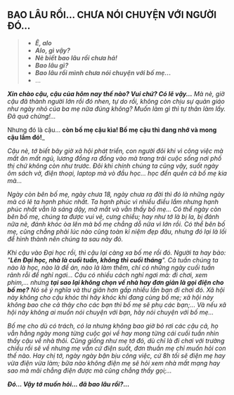 ## BAO LÂU RỒI... CHƯA NÓI CHUYỆN VỚI NGƯỜI ĐÓ...

> - **_Ê, alo_**
> - **_Alo, gì vậy?_**
> - **_Nè biết bao lâu rồi chưa hả!_**
> - **_Bao lâu gì?_**
> - **_Bao lâu rồi mình chưa nói chuyện với bố mẹ..._**
> - ...

_**Xin chào cậu, cậu của hôm nay thế nào? Vui chứ? Có lẽ vậy...** Mà nè, giờ cậu đã thành người lớn rồi đó nhen, tự do rồi, không còn chịu sự quản giáo như ngày nhỏ của ba mẹ nữa đúng không? Muốn làm gì thì tự thân làm lấy. Đã quá chừng!..._

Nhưng đó là cậu... **còn bố mẹ cậu kìa! Bố mẹ cậu thì đang nhớ và mong cậu lắm đó!**_

_Cậu nè, tớ biết bây giờ xã hội phát triển, con người đôi khi vì công việc mà mất ăn mất ngủ, lương đồng ra đồng vào mà trang trải cuộc sống nơi phố thị chứ không còn như trước. Đôi khi chính chúng ta cũng vậy, suốt ngày ôm sách vở, điện thoại, laptop mà vò đầu học... học đến quên cả bố mẹ kia mà..._

_Ngày còn bên bố mẹ, ngày chưa 18, ngày chưa ra đời thì đó là những ngày mà có lẽ ta hạnh phúc nhất. Ta hạnh phúc vì nhiều điều lắm nhưng hạnh phúc nhất vẫn là sáng dậy, mở mắt và vẫn thấy bố mẹ... Có thể ngày còn bên bố mẹ, chúng ta được vui vẻ, cưng chiều; hay như tớ là bị la, bị đánh nữa nè, đánh khóc òa lên mà bố mẹ chẳng dỗ nữa vì lớn rồi. Có thể bên bố mẹ, cũng chẳng phải lúc nào cũng toàn kỉ niệm đẹp đâu, nhưng đó lại là lối để hình thành nên chúng ta sau này đó._

_Khi cậu vào Đại học rồi, thì cậu lại càng xa bố mẹ rồi đó. Người ta hay bảo: "**Lên Đại học, nhà là cuối tuần, không thì cuối tháng**". Cả tuần chúng ta nào là học, nào là đề án, nào là làm thêm, chỉ có những ngày cuối tuần rảnh rỗi để nghỉ ngơi... Cậu có nhiều cách nghỉ ngơi mà: đi chơi, xem phim,... nhưng **tại sao lại không chọn về nhà hay đơn giản là gọi điện cho bố mẹ?** Nó sẽ ý nghĩa và thư giãn hơn gấp nhiều lần bạn đi chơi đó. Xã hội này không cho cậu khóc thì hãy khóc khi đang cùng bố mẹ; xã hội này không bao che cả thảy cho các bạn thì bố mẹ sẽ phụ các bạn;... Và nếu xã hội này không ai muốn nói chuyện với bạn, hãy nói chuyện với bố mẹ..._

_Bố mẹ cho dù có trách, có la nhưng không bao giờ bỏ rơi các cậu cả, họ vẫn hằng ngày mong từng cuộc gọi về hay mong từng cái cuối tuần nhìn thấy cậu về nhà thôi. Cũng giống như mẹ tớ đó, dù chỉ là đi chơi với trường chiều rồi sẽ về nhưng mẹ vẫn cứ điện suốt, đơn thuần mẹ chỉ muốn hỏi con thế nào. Hay chị tớ, ngày ngày bận bịu công việc, cứ 8h tối sẽ điện mẹ hay vừa điện vừa làm; bữa nào không điện mẹ sẽ hỏi xem nhà mất mạng hay sao mà mãi chẳng điện được mà cũng chẳng thấy gọi;..._

**_Đó... Vậy tớ muốn hỏi... đã bao lâu rồi?..._**


